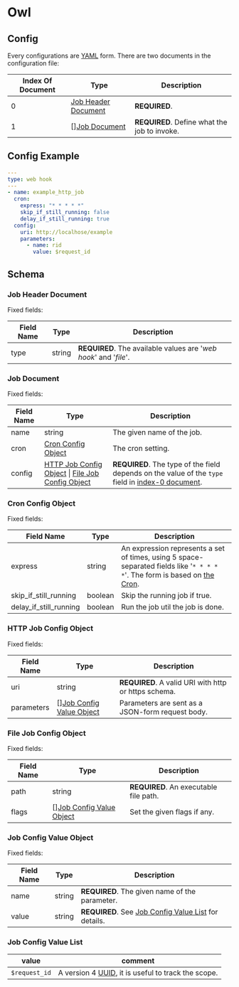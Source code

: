 # Owl

## Config

Every configurations are [YAML](https://en.wikipedia.org/wiki/YAML) form.
There are two documents in the configuration file:

| Index Of Document | Type | Description |
| --- | --- | --- |
| 0 | [Job Header Document](#job-header-document) | **REQUIRED**. |
| 1 | \[\][Job Document](#job-document) | **REQUIRED**. Define what the job to invoke. |

## Config Example

```yaml
---
type: web hook
---
- name: example_http_job
  cron:
    express: "* * * * *"
    skip_if_still_running: false
    delay_if_still_running: true
  config:
    uri: http://localhose/example
    parameters:
      - name: rid
        value: $request_id
```

## Schema

### Job Header Document

Fixed fields:

| Field Name | Type | Description |
| --- | --- | --- |
| type | string | **REQUIRED**. The available values are '*web hook*' and '*file*'. |

### Job Document

Fixed fields:

| Field Name | Type | Description |
| --- | --- | --- |
| name | string | The given name of the job. |
| cron | [Cron Config Object](#cron-config-object) | The cron setting. |
| config | [HTTP Job Config Object](#http-job-config-object) \| [File Job Config Object](#file-job-config-object) | **REQUIRED**. The type of the field depends on the value of the `type` field in [index-0 document](#job-header-document). |

### Cron Config Object

Fixed fields:

| Field Name | Type | Description |
| --- | --- | --- |
| express | string | An expression represents a set of times, using 5 space-separated fields like '`* * * * *`'. The form is based on [the Cron](https://en.wikipedia.org/wiki/Cron). |
| skip_if_still_running | boolean | Skip the running job if true. |
| delay_if_still_running | boolean | Run the job util the job is done. |

### HTTP Job Config Object

Fixed fields:

| Field Name | Type | Description |
| --- | --- | --- |
| uri | string | **REQUIRED**. A valid URI with http or https schema. |
| parameters | \[\][Job Config Value Object](#job-config-value-object) | Parameters are sent as a JSON-form request body. |

### File Job Config Object

Fixed fields:

| Field Name | Type | Description |
| --- | --- | --- |
| path | string | **REQUIRED**. An executable file path. |
| flags | \[\][Job Config Value Object](#job-config-value-object) | Set the given flags if any. |

### Job Config Value Object

Fixed fields:

| Field Name | Type | Description |
| --- | --- | --- |
| name | string | **REQUIRED**. The given name of the parameter. |
| value | string | **REQUIRED**. See [Job Config Value List](#job-config-value-list) for details. |

### Job Config Value List

| value | comment |
| --- | --- |
| `$request_id` | A version 4 [UUID](https://en.wikipedia.org/wiki/Universally_unique_identifier), it is useful to track the scope. |
